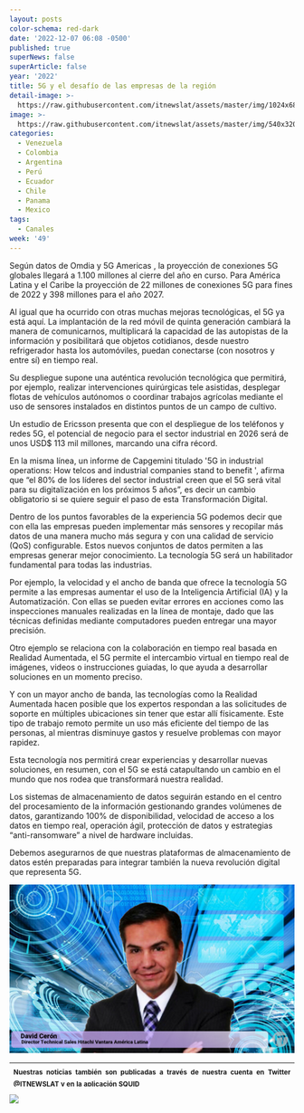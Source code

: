 ```yaml
---
layout: posts
color-schema: red-dark
date: '2022-12-07 06:08 -0500'
published: true
superNews: false
superArticle: false
year: '2022'
title: 5G y el desafío de las empresas de la región
detail-image: >-
  https://raw.githubusercontent.com/itnewslat/assets/master/img/1024x680/David-Ceron-g.jpg
image: >-
  https://raw.githubusercontent.com/itnewslat/assets/master/img/540x320/David-Ceron-p.jpg
categories:
  - Venezuela
  - Colombia
  - Argentina
  - Perú
  - Ecuador
  - Chile
  - Panama
  - Mexico
tags:
  - Canales
week: '49'
---
```

Según datos de Omdia y 5G Americas , la proyección de conexiones 5G globales llegará a 1.100 millones al cierre del año en curso. Para América Latina y el Caribe la proyección de 22 millones de conexiones 5G para fines de 2022 y 398 millones para el año 2027.

Al igual que ha ocurrido con otras muchas mejoras tecnológicas, el 5G ya está aquí. La implantación de la red móvil de quinta generación cambiará la manera de comunicarnos, multiplicará la capacidad de las autopistas de la información y posibilitará que objetos cotidianos, desde nuestro refrigerador hasta los automóviles, puedan conectarse (con nosotros y entre sí) en tiempo real.  

Su despliegue supone una auténtica revolución tecnológica que permitirá, por ejemplo, realizar intervenciones quirúrgicas tele asistidas, desplegar flotas de vehículos autónomos o coordinar trabajos agrícolas mediante el uso de sensores instalados en distintos puntos de un campo de cultivo. 

Un estudio de Ericsson  presenta que con el despliegue de los teléfonos y redes 5G, el potencial de negocio para el sector industrial en 2026 será de unos USD$ 113 mil millones, marcando una cifra récord.

En la misma línea, un informe de Capgemini titulado '5G in industrial operations: How telcos and industrial companies stand to benefit ', afirma que “el 80% de los líderes del sector industrial creen que el 5G será vital para su digitalización en los próximos 5 años”, es decir un cambio obligatorio si se quiere seguir el paso de esta Transformación Digital. 

Dentro de los puntos favorables de la experiencia 5G podemos decir que con ella
las empresas pueden implementar más sensores y recopilar más datos de una manera mucho más segura y con una calidad de servicio (QoS) configurable. Estos nuevos conjuntos de datos permiten a las empresas generar mejor conocimiento. La tecnología 5G será un habilitador fundamental para todas las industrias.

Por ejemplo, la velocidad y el ancho de banda que ofrece la tecnología 5G permite a las empresas aumentar el uso de la Inteligencia Artificial (IA) y la Automatización. Con ellas se pueden evitar errores en acciones como las inspecciones manuales realizadas en la línea de montaje, dado que las técnicas definidas mediante computadores pueden entregar una mayor precisión. 

Otro ejemplo se relaciona con la colaboración en tiempo real basada en Realidad Aumentada, el 5G permite el intercambio virtual en tiempo real de imágenes, videos o instrucciones guiadas, lo que ayuda a desarrollar soluciones en un momento preciso. 

Y con un mayor ancho de banda, las tecnologías como la Realidad Aumentada hacen posible que los expertos respondan a las solicitudes de soporte en múltiples ubicaciones sin tener que estar allí físicamente. Este tipo de trabajo remoto permite un uso más eficiente del tiempo de las personas, al mientras disminuye gastos y resuelve problemas con mayor rapidez.

Esta tecnología nos permitirá crear experiencias y desarrollar nuevas soluciones, en resumen, con el 5G se está catapultando un cambio en el mundo que nos rodea que transformará nuestra realidad.

Los sistemas de almacenamiento de datos seguirán estando en el centro del procesamiento de la información gestionando grandes volúmenes de datos, garantizando 100% de disponibilidad, velocidad de acceso a los datos en tiempo real, operación ágil, protección de datos y estrategias “anti-ransomware” a nivel de hardware incluidas. 

Debemos asegurarnos de que nuestras plataformas de almacenamiento de datos estén preparadas para integrar también la nueva revolución digital que representa 5G.

![](https://raw.githubusercontent.com/itnewslat/assets/master/img/540x320/David-Ceron-p.jpg)

<table style="height: 42px;" width="569">
<tbody>
<tr>
<td style="text-align: justify;"><sub><strong>Nuestras noticias también son publicadas a través de nuestra cuenta en Twitter <a href="https://twitter.com/itnewslat?lang=es">@ITNEWSLAT</a> y en la aplicación <a href="https://squidapp.co/en/">SQUID</a></strong></sub></td>
</tr>
</tbody>
</table>

<img src="https://tracker.metricool.com/c3po.jpg?hash=56f88a41e39ab42c063cc51676587a04"/>